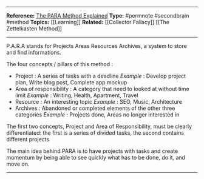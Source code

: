 ----

**Reference:** [The PARA Method Explained](https://fortelabs.co/blog/para/)
**Type:** #permnote #secondbrain #method
**Topics:** [[Learning]]
**Related:** [[Collector Fallacy]] [[The Zettelkasten Method]]

----

P.A.R.A stands for Projects Areas Resources Archives, a system to store and find informations.

The four concepts / pillars of this method :
- Project : A series of tasks with a deadline
*Example* : Develop project plan, Write blog post, Complete app mockup
- Area of responsibility : A category that need to looked at without time limit
*Example* : Writing, Health, Apartment, Travel 
- Resource : An interesting topic
*Example* : SEO, Music, Architecture
- Archives : Abandoned or completed elements of the other three categories
*Example* : Projects done, Areas no longer interested in

The first two concepts, Project and Area of Responsibility, must be clearly differentiated: the first is a series of divided tasks, the second contains different projects

The main idea behind PARA is to have projects with tasks and create momentum by being able to see quickly what has to be done, do it, and move on.

----
